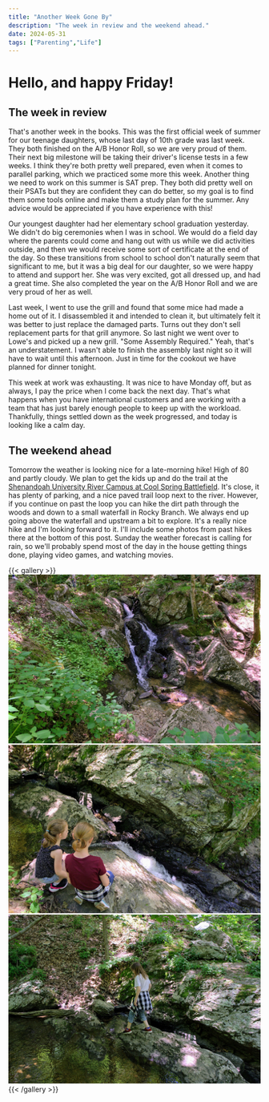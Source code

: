 ```yaml
---
title: "Another Week Gone By"
description: "The week in review and the weekend ahead."
date: 2024-05-31
tags: ["Parenting","Life"]
---
```

# Hello, and happy Friday!

## The week in review

That's another week in the books. This was the first official week of summer for our teenage daughters, whose last day of 10th grade was last week. They both finished on the A/B Honor Roll, so we are very proud of them. Their next big milestone will be taking their driver's license tests in a few weeks. I think they're both pretty well prepared, even when it comes to parallel parking, which we practiced some more this week. Another thing we need to work on this summer is SAT prep. They both did pretty well on their PSATs but they are confident they can do better, so my goal is to find them some tools online and make them a study plan for the summer. Any advice would be appreciated if you have experience with this!

Our youngest daughter had her elementary school graduation yesterday. We didn't do big ceremonies when I was in school. We would do a field day where the parents could come and hang out with us while we did activities outside, and then we would receive some sort of certificate at the end of the day. So these transitions from school to school don't naturally seem that significant to me, but it was a big deal for our daughter, so we were happy to attend and support her. She was very excited, got all dressed up, and had a great time. She also completed the year on the A/B Honor Roll and we are very proud of her as well.

Last week, I went to use the grill and found that some mice had made a home out of it. I disassembled it and intended to clean it, but ultimately felt it was better to just replace the damaged parts. Turns out they don't sell replacement parts for that grill anymore. So last night we went over to Lowe's and picked up a new grill. "Some Assembly Required." Yeah, that's an understatement. I wasn't able to finish the assembly last night so it will have to wait until this afternoon. Just in time for the cookout we have planned for dinner tonight.

This week at work was exhausting. It was nice to have Monday off, but as always, I pay the price when I come back the next day. That's what happens when you have international customers and are working with a team that has just barely enough people to keep up with the workload. Thankfully, things settled down as the week progressed, and today is looking like a calm day.

## The weekend ahead

Tomorrow the weather is looking nice for a late-morning hike! High of 80 and partly cloudy. We plan to get the kids up and do the trail at the [Shenandoah University River Campus at Cool Spring Battlefield](https://www.su.edu/cool-spring/). It's close, it has plenty of parking, and a nice paved trail loop next to the river. However, if you continue on past the loop you can hike the dirt path through the woods and down to a small waterfall in Rocky Branch. We always end up going above the waterfall and upstream a bit to explore. It's a really nice hike and I'm looking forward to it. I'll include some photos from past hikes there at the bottom of this post. Sunday the weather forecast is calling for rain, so we'll probably spend most of the day in the house getting things done, playing video games, and watching movies.

{{< gallery >}}
    <img src="img/DSC01281.jpg" class="grid-w33" />
    <img src="img/DSC01289.jpg" class="grid-w33" />
    <img src="img/DSC01293.jpg" class="grid-w33" />
{{< /gallery >}}